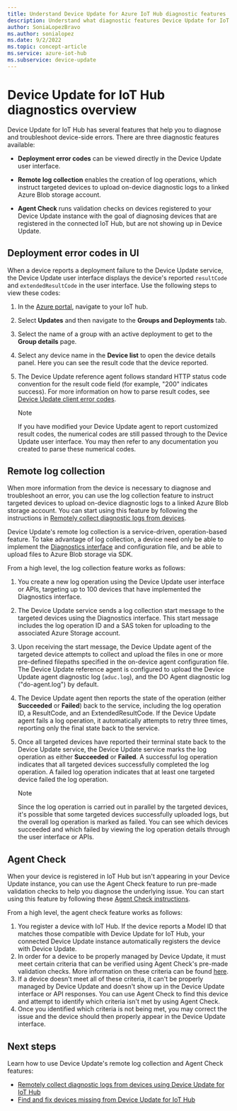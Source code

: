 ```yaml
---
title: Understand Device Update for Azure IoT Hub diagnostic features
description: Understand what diagnostic features Device Update for IoT Hub has, including deployment error codes in UX and remote log collection.
author: SoniaLopezBravo
ms.author: sonialopez
ms.date: 9/2/2022
ms.topic: concept-article
ms.service: azure-iot-hub
ms.subservice: device-update
---
```


# Device Update for IoT Hub diagnostics overview

Device Update for IoT Hub has several features that help you to diagnose and troubleshoot device-side errors. There are three diagnostic features available:

* **Deployment error codes** can be viewed directly in the Device Update user interface.

* **Remote log collection** enables the creation of log operations, which instruct targeted devices to upload on-device diagnostic logs to a linked Azure Blob storage account.

* **Agent Check** runs validation checks on devices registered to your Device Update instance with the goal of diagnosing devices that are registered in the connected IoT Hub, but are not showing up in Device Update.

## Deployment error codes in UI

When a device reports a deployment failure to the Device Update service, the Device Update user interface displays the device's reported `resultCode` and `extendedResultCode` in the user interface. Use the following steps to view these codes:

1. In the [Azure portal](https://portal.azure.com), navigate to your IoT hub.

1. Select **Updates** and then navigate to the **Groups and Deployments** tab.

1. Select the name of a group with an active deployment to get to the **Group details** page.

1. Select any device name in the **Device list** to open the device details panel. Here you can see the result code that the device reported.

1. The Device Update reference agent follows standard HTTP status code convention for the result code field (for example, "200" indicates success). For more information on how to parse result codes, see [Device Update client error codes](device-update-error-codes.md).

    > [!NOTE]
    > If you have modified your Device Update agent to report customized result codes, the numerical codes are still passed through to the Device Update user interface. You may then refer to any documentation you created to parse these numerical codes.

## Remote log collection

When more information from the device is necessary to diagnose and troubleshoot an error, you can use the log collection feature to instruct targeted devices to upload on-device diagnostic logs to a linked Azure Blob storage account. You can start using this feature by following the instructions in [Remotely collect diagnostic logs from devices](device-update-log-collection.md).

Device Update's remote log collection is a service-driven, operation-based feature. To take advantage of log collection, a device need only be able to implement the [Diagnostics interface](device-update-plug-and-play.md#device-update-models) and configuration file, and be able to upload files to Azure Blob storage via SDK.

From a high level, the log collection feature works as follows:

1. You create a new log operation using the Device Update user interface or APIs, targeting up to 100 devices that have implemented the Diagnostics interface.
1. The Device Update service sends a log collection start message to the targeted devices using the Diagnostics interface. This start message includes the log operation ID and a SAS token for uploading to the associated Azure Storage account.
1. Upon receiving the start message, the Device Update agent of the targeted device attempts to collect and upload the files in one or more pre-defined filepaths specified in the on-device agent configuration file. The Device Update reference agent is configured to upload the Device Update agent diagnostic log (`aduc.log`), and the DO Agent diagnostic log ("do-agent.log") by default.
1. The Device Update agent then reports the state of the operation (either **Succeeded** or **Failed**) back to the service, including the log operation ID, a ResultCode, and an ExtendedResultCode. If the Device Update agent fails a log operation, it automatically attempts to retry three times, reporting only the final state back to the service.
1. Once all targeted devices have reported their terminal state back to the Device Update service, the Device Update service marks the log operation as either **Succeeded** or **Failed**. A successful log operation indicates that all targeted devices successfully completed the log operation. A failed log operation indicates that at least one targeted device failed the log operation.

   > [!NOTE]
   > Since the log operation is carried out in parallel by the targeted devices, it's possible that some targeted devices successfully uploaded logs, but the overall log operation is marked as failed. You can see which devices succeeded and which failed by viewing the log operation details through the user interface or APIs.

## Agent Check

When your device is registered in IoT Hub but isn't appearing in your Device Update instance, you can use the Agent Check feature to run pre-made validation checks to help you diagnose the underlying issue. You can start using this feature by following these [Agent Check instructions](device-update-agent-check.md).

From a high level, the agent check feature works as follows:

1. You register a device with IoT Hub. If the device reports a Model ID that matches those compatible with Device Update for IoT Hub, your connected Device Update instance automatically registers the device with Device Update.
1. In order for a device to be properly managed by Device Update, it must meet certain criteria that can be verified using Agent Check's pre-made validation checks. More information on these criteria can be found [here](device-update-agent-check.md).
1. If a device doesn't meet all of these criteria, it can't be properly managed by Device Update and doesn't show up in the Device Update interface or API responses. You can use Agent Check to find this device and attempt to identify which criteria isn't met by using Agent Check.
1. Once you identified which criteria is not being met, you may correct the issue and the device should then properly appear in the Device Update interface.

## Next steps

Learn how to use Device Update's remote log collection and Agent Check features:

 - [Remotely collect diagnostic logs from devices using Device Update for IoT Hub](device-update-log-collection.md)
 - [Find and fix devices missing from Device Update for IoT Hub](device-update-agent-check.md)
